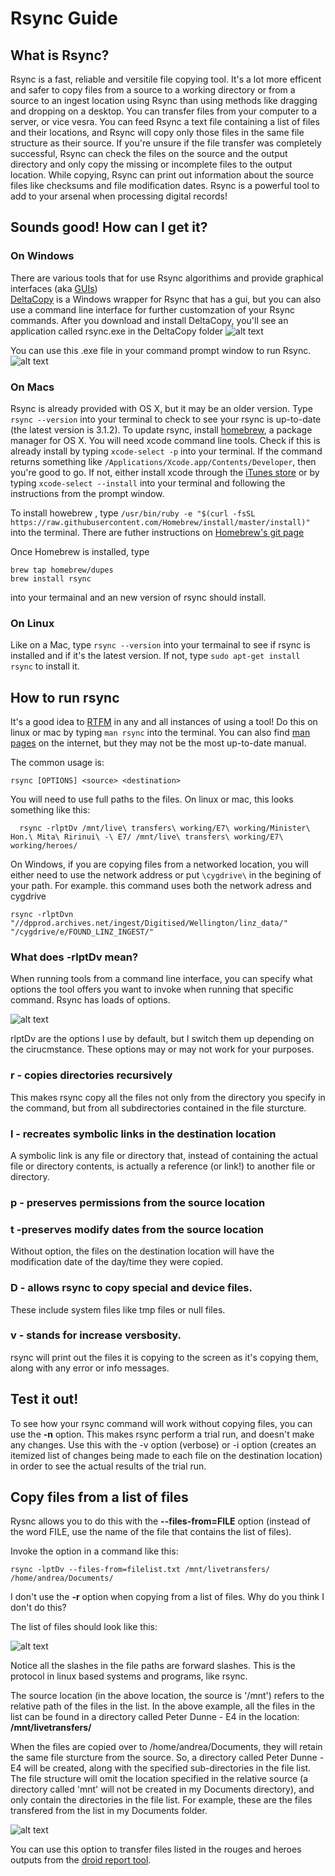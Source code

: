 # Rsync Guide
## What is Rsync?
Rsync is a fast, reliable and versitile file copying tool. It's a lot more efficent and
safer to copy files from a source to a working directory or from a source to an ingest location
using Rsync than using methods like dragging and dropping on a desktop. You can transfer files from  your computer to a
server, or vice vesra. You can feed Rsync a text file containing a list of files and their locations, and
Rsync will copy only those files in the same file structure as their source. If you're unsure if the file transfer
was completely successful, Rsync can check the files on the source and the output directory and only copy the
missing or incomplete files to the output location. While copying, Rsync can print out information
about the source files like checksums and file modification dates. Rsync is a powerful tool
to add to your arsenal when processing digital records!

## Sounds good! How can I get it?

### **On Windows**

There are various tools that for use Rsync algorithims and provide graphical interfaces (aka [GUIs](http://www.linfo.org/gui.html))  
[DeltaCopy](https://www.google.com) is a Windows wrapper for Rsync that has a gui, but you can also
use a command line interface for further customzation of your Rsync commands. After you download and install DeltaCopy,
you'll see an application called rsync.exe in the DeltaCopy folder
![alt text](https://github.com/andreakb/parallel-lines-workshop/raw/master/src/images/deltacopy.PNG "deltaCopy")

You can use this .exe file in your command prompt window to run Rsync.
![alt text](https://github.com/andreakb/parallel-lines-workshop/raw/master/src/images/rsyncwindows.PNG "command line rsycn on windows")

### **On Macs**
Rsync is already provided with OS X, but it may be an older version. Type
`rsync --version` into your terminal to check to see your rsync is up-to-date (the latest version is
  3.1.2). To update rsync, install [homebrew](http://brew.sh/), a package manager for OS X. You will need  xcode command line tools. Check if this is already install by typing `xcode-select -p` into your terminal. If the command returns something like `/Applications/Xcode.app/Contents/Developer`, then you're good to go. If not, either install xcode through the [iTunes store](https://itunes.apple.com/us/app/xcode/id497799835) or by typing `xcode-select --install` into your terminal and following the instructions from the prompt window.

  To install howebrew , type
  `/usr/bin/ruby -e "$(curl -fsSL https://raw.githubusercontent.com/Homebrew/install/master/install)"`
  into the terminal. There are futher instructions on [Homebrew's git page](https://github.com/Homebrew/brew/blob/master/share/doc/homebrew/Installation.md#installation)

  Once Homebrew is installed, type
  ```
  brew tap homebrew/dupes
brew install rsync

```
into your termainal and an new version of rsync should install.

### **On Linux**

Like on a Mac, type `rsync --version` into your termainal to see if rsync is installed and if it's the latest version.
If not, type `sudo apt-get install rsync` to install it.

## How to run rsync

It's a good idea to [RTFM](https://en.wikipedia.org/wiki/RTFM) in any and all instances of using a tool! Do this on linux or mac by typing `man rsync` into the terminal. You can also find [man pages](https://en.wikipedia.org/wiki/Man_page) on the internet, but they may not be the most up-to-date manual.

The common usage is:

`rsync [OPTIONS] <source> <destination>`

You will need to use full paths to the files. On linux or mac, this looks something like this:
```
  rsync -rlptDv /mnt/live\ transfers\ working/E7\ working/Minister\ Hon.\ Mita\ Ririnui\ -\ E7/ /mnt/live\ transfers\ working/E7\ working/heroes/

  ```
On Windows, if you are copying files from a networked location, you will either need to use the network address or put `\cygdrive\` in the begining of your path. For example. this command uses both the network adress and cygdrive

```
rsync -rlptDvn "//dpprod.archives.net/ingest/Digitised/Wellington/linz_data/" "/cygdrive/e/FOUND_LINZ_INGEST/"

```
### What does -rlptDv mean?

When running tools from a command line interface, you can specify what options the tool offers you want to invoke when running that specific command. Rsync has loads of options.

![alt text](https://github.com/andreakb/parallel-lines-workshop/raw/master/src/images/optionssummary.png "options summary from rsync man page")

rlptDv are the options I use by default, but I switch them up depending on the cirucmstance. These options may or may not work for your purposes.

### **r - copies directories recursively**
  This makes rsync copy all the files not only from the directory you specify in the command, but from all subdirectories contained in the file sturcture.

### **l - recreates symbolic links in the destination location**
A symbolic link is any file or directory that, instead of containing the actual file or directory contents, is actually a reference (or link!) to another file or directory.

### **p - preserves permissions from the source location**

### **t -preserves modify dates from the source location**
Without option, the files on the destination location will have the modification date of the day/time they were copied.

### **D - allows rsync to copy special and device files.**
These include system files like tmp files or null files.

### **v - stands for increase versbosity.**
rsync will print out the files it is copying to the screen as it's copying them, along with any error or info messages.

## Test it out!

To see how your rsync command will work without copying files, you can use the **-n** option. This makes rsync perform a trial run, and doesn't make any changes. Use this with the -v option (verbose) or -i option (creates an itemized list of changes being made to each file on the destination location) in order to see the actual results of the trial run.

## Copy files from a list of files

Rysnc allows you to do this with the **--files-from=FILE** option (instead of the word FILE, use the name of the file that contains the list of files).

Invoke the option in a command like this:

`rsync -lptDv --files-from=filelist.txt /mnt/livetransfers/ /home/andrea/Documents/`

I don't use the **-r** option when copying from a list of files. Why do you think I don't do this?

The list of files should look like this:

![alt text](https://github.com/andreakb/parallel-lines-workshop/raw/master/src/images/filelist.PNG "files list")

Notice all the slashes in the file paths are forward slashes. This is the protocol in linux based systems and programs, like rsync.

The source location (in the above location, the source is '/mnt') refers to the relative path of the files in the list. In the above example, all the files in the list can be found in a directory called Peter Dunne - E4 in the location: **/mnt/livetransfers/**

When the files are copied over to /home/andrea/Documents, they will retain the same file sturcture from the source. So, a directory called Peter Dunne - E4 will be created, along with the specified sub-directories in the file list. The file structure will omit the location specified in the relative source (a directory called 'mnt' will not be created in my Documents directory), and only contain the directories in the file list.  For example, these are the files transfered from the list in my Documents folder.

![alt text](https://github.com/andreakb/parallel-lines-workshop/raw/master/src/images/posttransfer.PNG "post transfer")

You can use this option to transfer files listed in the rouges and heroes outputs from the [droid report tool](https://github.com/exponential-decay/droid-siegfried-sqlite-analysis-engine). 
